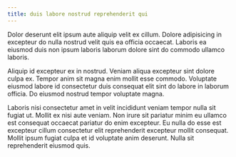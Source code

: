 ```yaml
---
title: duis labore nostrud reprehenderit qui
---
```


Dolor deserunt elit ipsum aute aliquip velit ex cillum. Dolore adipisicing in excepteur do nulla nostrud velit quis ea officia occaecat. Laboris ea eiusmod duis non ipsum laboris laborum dolore sint do commodo ullamco laboris.

Aliquip id excepteur ex in nostrud. Veniam aliqua excepteur sint dolore culpa ex. Tempor anim sit magna enim mollit esse commodo. Voluptate eiusmod labore id consectetur duis consequat elit sint do labore in laborum officia. Do eiusmod nostrud tempor voluptate magna.

Laboris nisi consectetur amet in velit incididunt veniam tempor nulla sit fugiat ut. Mollit ex nisi aute veniam. Non irure sit pariatur minim eu ullamco est consequat occaecat pariatur do enim excepteur. Eu nulla do esse est excepteur cillum consectetur elit reprehenderit excepteur mollit consequat. Mollit ipsum fugiat culpa et id voluptate anim deserunt. Nulla sit reprehenderit eiusmod quis.